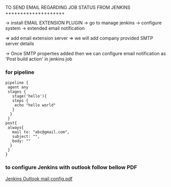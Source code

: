 TO SEND EMAIL REGARDING JOB STATUS FROM JENKINS  ++++++++++++++++++++


-> install EMAIL EXTENSION PLUGIN 
-> go to manage jenkins 
-> configure system 
-> extended email notification

=> add email extension server 
=> we will add company provided SMTP server details

-> Once SMTP properties added then we can configure email notification as 'Post build action' in jenkins job


### for pipeline

```
pipeline {
 agent any 
 stages {
   stage('hello'){
   steps {
    echo "hello world"
   }
  }
 }
post{
 always{
   mail to: "abc@gmail.com",
   subject: "",
   body: ""
  }
 }
}
```


### to configure Jenkins with outlook follow bellow PDF 

[Jenkins Outlook mail config.pdf](https://github.com/user-attachments/files/16962291/Jenkins.Outlook.mail.config.pdf)
